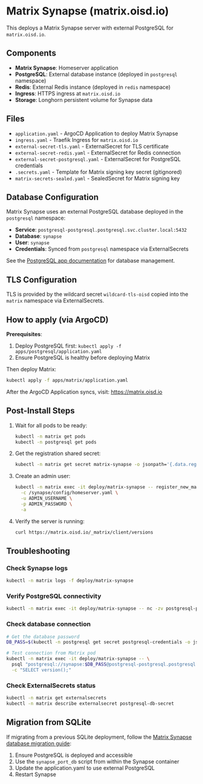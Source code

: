 # Matrix Synapse (matrix.oisd.io)

This deploys a Matrix Synapse server with external PostgreSQL for `matrix.oisd.io`.

## Components

- **Matrix Synapse**: Homeserver application
- **PostgreSQL**: External database instance (deployed in `postgresql` namespace)
- **Redis**: External Redis instance (deployed in `redis` namespace)
- **Ingress**: HTTPS ingress at `matrix.oisd.io`
- **Storage**: Longhorn persistent volume for Synapse data

## Files

- `application.yaml` - ArgoCD Application to deploy Matrix Synapse
- `ingress.yaml` - Traefik Ingress for `matrix.oisd.io`
- `external-secret-tls.yaml` - ExternalSecret for TLS certificate
- `external-secret-redis.yaml` - ExternalSecret for Redis connection
- `external-secret-postgresql.yaml` - ExternalSecret for PostgreSQL credentials
- `.secrets.yaml` - Template for Matrix signing key secret (gitignored)
- `matrix-secrets-sealed.yaml` - SealedSecret for Matrix signing key

## Database Configuration

Matrix Synapse uses an external PostgreSQL database deployed in the `postgresql` namespace:

- **Service**: `postgresql-postgresql.postgresql.svc.cluster.local:5432`
- **Database**: `synapse`
- **User**: `synapse`
- **Credentials**: Synced from `postgresql` namespace via ExternalSecrets

See the [PostgreSQL app documentation](../postgresql/README.md) for database management.

## TLS Configuration

TLS is provided by the wildcard secret `wildcard-tls-oisd` copied into the `matrix` namespace via ExternalSecrets.

## How to apply (via ArgoCD)

**Prerequisites**: 
1. Deploy PostgreSQL first: `kubectl apply -f apps/postgresql/application.yaml`
2. Ensure PostgreSQL is healthy before deploying Matrix

Then deploy Matrix:
```bash
kubectl apply -f apps/matrix/application.yaml
```

After the ArgoCD Application syncs, visit: https://matrix.oisd.io

## Post-Install Steps

1. Wait for all pods to be ready:
   ```bash
   kubectl -n matrix get pods
   kubectl -n postgresql get pods
   ```

2. Get the registration shared secret:
   ```bash
   kubectl -n matrix get secret matrix-synapse -o jsonpath='{.data.registrationSharedSecret}' | base64 -d
   ```

3. Create an admin user:
   ```bash
   kubectl -n matrix exec -it deploy/matrix-synapse -- register_new_matrix_user \
     -c /synapse/config/homeserver.yaml \
     -u ADMIN_USERNAME \
     -p ADMIN_PASSWORD \
     -a
   ```

4. Verify the server is running:
   ```bash
   curl https://matrix.oisd.io/_matrix/client/versions
   ```

## Troubleshooting

### Check Synapse logs
```bash
kubectl -n matrix logs -f deploy/matrix-synapse
```

### Verify PostgreSQL connectivity
```bash
kubectl -n matrix exec -it deploy/matrix-synapse -- nc -zv postgresql-postgresql.postgresql.svc.cluster.local 5432
```

### Check database connection
```bash
# Get the database password
DB_PASS=$(kubectl -n postgresql get secret postgresql-credentials -o jsonpath='{.data.password}' | base64 -d)

# Test connection from Matrix pod
kubectl -n matrix exec -it deploy/matrix-synapse -- \
  psql "postgresql://synapse:$DB_PASS@postgresql-postgresql.postgresql.svc.cluster.local:5432/synapse" \
  -c "SELECT version();"
```

### Check ExternalSecrets status
```bash
kubectl -n matrix get externalsecrets
kubectl -n matrix describe externalsecret postgresql-db-secret
```

## Migration from SQLite

If migrating from a previous SQLite deployment, follow the [Matrix Synapse database migration guide](https://github.com/matrix-org/synapse/blob/develop/docs/postgres.md):

1. Ensure PostgreSQL is deployed and accessible
2. Use the `synapse_port_db` script from within the Synapse container
3. Update the application.yaml to use external PostgreSQL
4. Restart Synapse